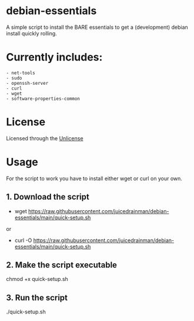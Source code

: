 # debian-essentials
 A simple script to install the BARE essentials to get a (development) debian install quickly rolling.

# Currently includes:
```
- net-tools
- sudo
- openssh-server
- curl
- wget
- software-properties-common
```

# License
Licensed through the [Unlicense](LICENSE)

# Usage
For the script to work you have to install either wget or curl on your own.

## 1. Download the script
- wget https://raw.githubusercontent.com/juicedrainman/debian-essentials/main/quick-setup.sh

or

- curl -O https://raw.githubusercontent.com/juicedrainman/debian-essentials/main/quick-setup.sh

## 2. Make the script executable
chmod +x quick-setup.sh

## 3. Run the script
./quick-setup.sh